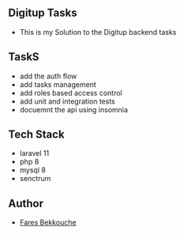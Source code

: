 ## Digitup Tasks

- This is my Solution to the Digitup backend tasks

## TaskS

- add the auth flow
- add tasks management
- add roles based access control
- add unit and integration tests
- docuemnt the api using insomnia

## Tech Stack

- laravel 11
- php 8
- mysql 8
- senctrum

## Author

- [Fares Bekkouche](www.github.com/1farz1)
